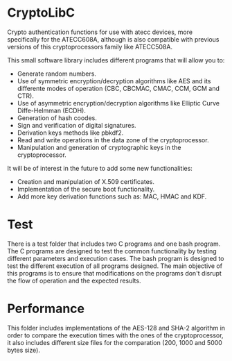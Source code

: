 # CryptoLibC
Crypto authentication functions for use with atecc devices, more specifically for the ATECC608A, although is also compatible with previous versions of this cryptoprocessors family like ATECC508A.  

This small software library includes different programs that will allow you to:
* Generate random numbers.
* Use of symmetric encryption/decryption algorithms like AES and its differente modes of operation (CBC, CBCMAC, CMAC, CCM, GCM and CTR).
* Use of asymmetric encryption/decryption algorithms like Elliptic Curve Diffe-Helmman (ECDH).
* Generation of hash coodes.
* Sign and verification of digital signatures.
* Derivation keys methods like pbkdf2.
* Read and write operations in the data zone of the cryptoprocessor.
* Manipulation and generation of cryptographic keys in the cryptoprocessor.

It will be of interest in the future to add some new functionalities:
* Creation and manipulation of X.509 certificates.
* Implementation of the secure boot functionality.
* Add more key derivation functions such as: MAC, HMAC and KDF.

# Test
There is a test folder that includes two C programs and one bash program.
The C programs are designed to test the common functionality by testing different parameters and execution cases.
The bash program is designed to test the different execution of all programs designed.
The main objective of this programs is to ensure that modifications on the programs don't disrupt the flow of operation and the expected results.

# Performance
This folder includes implementations of the AES-128 and SHA-2 algorithm in order to compare the execution times with the ones 
of the cryptoprocessor, it also includes different size files for the comparation (200, 1000 and 5000 bytes size).
